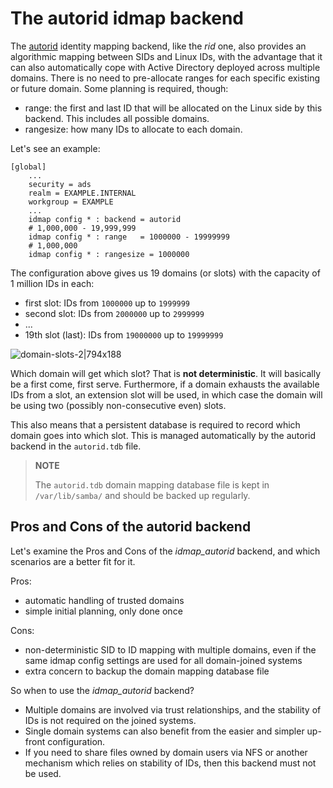 # The autorid idmap backend

The [autorid](https://manpages.ubuntu.com/manpages/noble/man8/idmap_autorid.8.html) identity mapping backend, like the *rid* one, also provides an algorithmic mapping between SIDs and Linux IDs, with the advantage that it can also automatically cope with Active Directory deployed across multiple domains. There is no need to pre-allocate ranges for each specific existing or future domain. Some planning is required, though:

- range: the first and last ID that will be allocated on the Linux side by this backend. This includes all possible domains.
- rangesize: how many IDs to allocate to each domain.

Let's see an example:

    [global]
        ...
        security = ads
        realm = EXAMPLE.INTERNAL
        workgroup = EXAMPLE
        ...
        idmap config * : backend = autorid
        # 1,000,000 - 19,999,999
        idmap config * : range   = 1000000 - 19999999
        # 1,000,000
        idmap config * : rangesize = 1000000

The configuration above gives us 19 domains (or slots) with the capacity of 1 million IDs in each:
- first slot: IDs from `1000000` up to `1999999`
- second slot: IDs from `2000000` up to `2999999`
- ...
- 19th slot (last): IDs from `19000000` up to `19999999`

![domain-slots-2|794x188](https://assets.ubuntu.com/v1/346983ee-domain-slots-2.png)


Which domain will get which slot? That is **not deterministic**. It will basically be a first come, first serve. Furthermore, if a domain exhausts the available IDs from a slot, an extension slot will be used, in which case the domain will be using two (possibly non-consecutive even) slots.

This also means that a persistent database is required to record which domain goes into which slot. This is managed automatically by the autorid backend in the `autorid.tdb` file.

> **NOTE**
>
> The `autorid.tdb` domain mapping database file is kept in `/var/lib/samba/` and should be backed up regularly.

## Pros and Cons of the autorid backend

Let's examine the Pros and Cons of the *idmap_autorid* backend, and which scenarios are a better fit for it.

Pros:
- automatic handling of trusted domains
- simple initial planning, only done once

Cons:
- non-deterministic SID to ID mapping with multiple domains, even if the same idmap config settings are used for all domain-joined systems
- extra concern to backup the domain mapping database file

So when to use the *idmap_autorid* backend?
- Multiple domains are involved via trust relationships, and the stability of IDs is not required on the joined systems.
- Single domain systems can also benefit from the easier and simpler up-front configuration.
- If you need to share files owned by domain users via NFS or another mechanism which relies on stability of IDs, then this backend must not be used.
